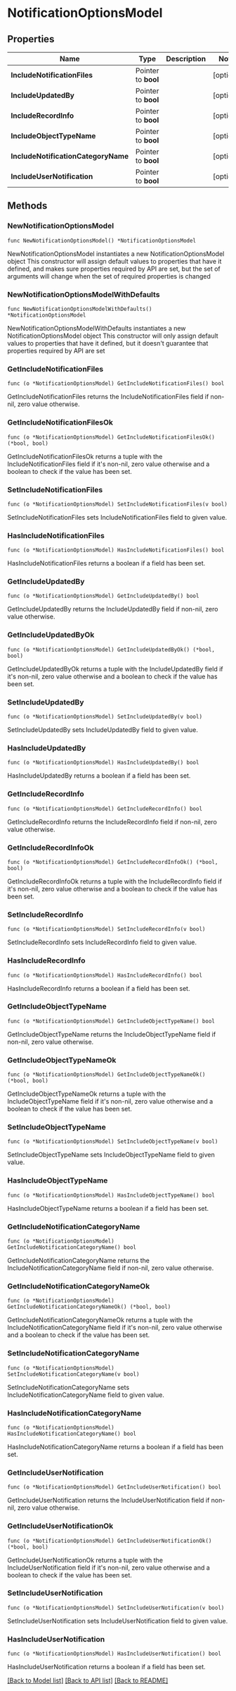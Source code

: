 # NotificationOptionsModel

## Properties

Name | Type | Description | Notes
------------ | ------------- | ------------- | -------------
**IncludeNotificationFiles** | Pointer to **bool** |  | [optional] 
**IncludeUpdatedBy** | Pointer to **bool** |  | [optional] 
**IncludeRecordInfo** | Pointer to **bool** |  | [optional] 
**IncludeObjectTypeName** | Pointer to **bool** |  | [optional] 
**IncludeNotificationCategoryName** | Pointer to **bool** |  | [optional] 
**IncludeUserNotification** | Pointer to **bool** |  | [optional] 

## Methods

### NewNotificationOptionsModel

`func NewNotificationOptionsModel() *NotificationOptionsModel`

NewNotificationOptionsModel instantiates a new NotificationOptionsModel object
This constructor will assign default values to properties that have it defined,
and makes sure properties required by API are set, but the set of arguments
will change when the set of required properties is changed

### NewNotificationOptionsModelWithDefaults

`func NewNotificationOptionsModelWithDefaults() *NotificationOptionsModel`

NewNotificationOptionsModelWithDefaults instantiates a new NotificationOptionsModel object
This constructor will only assign default values to properties that have it defined,
but it doesn't guarantee that properties required by API are set

### GetIncludeNotificationFiles

`func (o *NotificationOptionsModel) GetIncludeNotificationFiles() bool`

GetIncludeNotificationFiles returns the IncludeNotificationFiles field if non-nil, zero value otherwise.

### GetIncludeNotificationFilesOk

`func (o *NotificationOptionsModel) GetIncludeNotificationFilesOk() (*bool, bool)`

GetIncludeNotificationFilesOk returns a tuple with the IncludeNotificationFiles field if it's non-nil, zero value otherwise
and a boolean to check if the value has been set.

### SetIncludeNotificationFiles

`func (o *NotificationOptionsModel) SetIncludeNotificationFiles(v bool)`

SetIncludeNotificationFiles sets IncludeNotificationFiles field to given value.

### HasIncludeNotificationFiles

`func (o *NotificationOptionsModel) HasIncludeNotificationFiles() bool`

HasIncludeNotificationFiles returns a boolean if a field has been set.

### GetIncludeUpdatedBy

`func (o *NotificationOptionsModel) GetIncludeUpdatedBy() bool`

GetIncludeUpdatedBy returns the IncludeUpdatedBy field if non-nil, zero value otherwise.

### GetIncludeUpdatedByOk

`func (o *NotificationOptionsModel) GetIncludeUpdatedByOk() (*bool, bool)`

GetIncludeUpdatedByOk returns a tuple with the IncludeUpdatedBy field if it's non-nil, zero value otherwise
and a boolean to check if the value has been set.

### SetIncludeUpdatedBy

`func (o *NotificationOptionsModel) SetIncludeUpdatedBy(v bool)`

SetIncludeUpdatedBy sets IncludeUpdatedBy field to given value.

### HasIncludeUpdatedBy

`func (o *NotificationOptionsModel) HasIncludeUpdatedBy() bool`

HasIncludeUpdatedBy returns a boolean if a field has been set.

### GetIncludeRecordInfo

`func (o *NotificationOptionsModel) GetIncludeRecordInfo() bool`

GetIncludeRecordInfo returns the IncludeRecordInfo field if non-nil, zero value otherwise.

### GetIncludeRecordInfoOk

`func (o *NotificationOptionsModel) GetIncludeRecordInfoOk() (*bool, bool)`

GetIncludeRecordInfoOk returns a tuple with the IncludeRecordInfo field if it's non-nil, zero value otherwise
and a boolean to check if the value has been set.

### SetIncludeRecordInfo

`func (o *NotificationOptionsModel) SetIncludeRecordInfo(v bool)`

SetIncludeRecordInfo sets IncludeRecordInfo field to given value.

### HasIncludeRecordInfo

`func (o *NotificationOptionsModel) HasIncludeRecordInfo() bool`

HasIncludeRecordInfo returns a boolean if a field has been set.

### GetIncludeObjectTypeName

`func (o *NotificationOptionsModel) GetIncludeObjectTypeName() bool`

GetIncludeObjectTypeName returns the IncludeObjectTypeName field if non-nil, zero value otherwise.

### GetIncludeObjectTypeNameOk

`func (o *NotificationOptionsModel) GetIncludeObjectTypeNameOk() (*bool, bool)`

GetIncludeObjectTypeNameOk returns a tuple with the IncludeObjectTypeName field if it's non-nil, zero value otherwise
and a boolean to check if the value has been set.

### SetIncludeObjectTypeName

`func (o *NotificationOptionsModel) SetIncludeObjectTypeName(v bool)`

SetIncludeObjectTypeName sets IncludeObjectTypeName field to given value.

### HasIncludeObjectTypeName

`func (o *NotificationOptionsModel) HasIncludeObjectTypeName() bool`

HasIncludeObjectTypeName returns a boolean if a field has been set.

### GetIncludeNotificationCategoryName

`func (o *NotificationOptionsModel) GetIncludeNotificationCategoryName() bool`

GetIncludeNotificationCategoryName returns the IncludeNotificationCategoryName field if non-nil, zero value otherwise.

### GetIncludeNotificationCategoryNameOk

`func (o *NotificationOptionsModel) GetIncludeNotificationCategoryNameOk() (*bool, bool)`

GetIncludeNotificationCategoryNameOk returns a tuple with the IncludeNotificationCategoryName field if it's non-nil, zero value otherwise
and a boolean to check if the value has been set.

### SetIncludeNotificationCategoryName

`func (o *NotificationOptionsModel) SetIncludeNotificationCategoryName(v bool)`

SetIncludeNotificationCategoryName sets IncludeNotificationCategoryName field to given value.

### HasIncludeNotificationCategoryName

`func (o *NotificationOptionsModel) HasIncludeNotificationCategoryName() bool`

HasIncludeNotificationCategoryName returns a boolean if a field has been set.

### GetIncludeUserNotification

`func (o *NotificationOptionsModel) GetIncludeUserNotification() bool`

GetIncludeUserNotification returns the IncludeUserNotification field if non-nil, zero value otherwise.

### GetIncludeUserNotificationOk

`func (o *NotificationOptionsModel) GetIncludeUserNotificationOk() (*bool, bool)`

GetIncludeUserNotificationOk returns a tuple with the IncludeUserNotification field if it's non-nil, zero value otherwise
and a boolean to check if the value has been set.

### SetIncludeUserNotification

`func (o *NotificationOptionsModel) SetIncludeUserNotification(v bool)`

SetIncludeUserNotification sets IncludeUserNotification field to given value.

### HasIncludeUserNotification

`func (o *NotificationOptionsModel) HasIncludeUserNotification() bool`

HasIncludeUserNotification returns a boolean if a field has been set.


[[Back to Model list]](../README.md#documentation-for-models) [[Back to API list]](../README.md#documentation-for-api-endpoints) [[Back to README]](../README.md)



